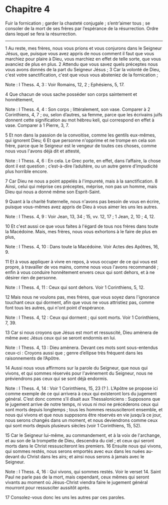 # Chapitre 4

Fuir la fornication ; garder la chasteté conjugale ; s’entr’aimer tous ; se consoler de la mort de ses frères par l’espérance de la résurrection.
Ordre dans lequel se fera la résurrection.

***

1 Au reste, mes frères, nous vous prions et vous conjurons dans le Seigneur Jésus, que, puisque vous avez appris de nous comment il faut que vous marchiez pour plaire à Dieu, vous marchiez en effet de telle sorte, que vous avanciez de plus en plus. 2 Attendu que vous savez quels préceptes nous vous avons donnés de la part du Seigneur Jésus ; 3 Car la volonté de Dieu, c'est votre sanctification, c'est que vous vous absteniez de la fornication ;

<span class="bible-note">Note : </span> I Thess. 4, 3 : Voir Romains, 12, 2 ; Ephésiens, 5, 17.

4 Que chacun de vous sache posséder son corps saintement et honnêtement,

<span class="bible-note">Note : </span> I Thess. 4, 4 : Son corps ; littéralement, son vase. Comparer à 2 Corinthiens, 4, 7 ; ou, selon d’autres, sa femme, parce que les écrivains juifs donnent cette signification au mot hébreu keli, qui correspond en effet à vase. Comparer à 1 Pierre, 3, 7.

5 Et non dans la passion de la convoitise, comme les gentils eux-mêmes, qui ignorent Dieu; 6 Et que personne n'opprime et ne trompe en cela son frère, parce que le Seigneur est le vengeur de toutes ces choses, comme nous vous l'avons déjà dit et attesté,

<span class="bible-note">Note : </span> I Thess. 4, 6 : En cela. Le Grec porte, en effet, dans l’affaire, la chose dont il est question ; c’est-à-dire l’adultère, ou un autre genre d’impudicité plus horrible encore.

7 Car Dieu ne nous a point appelés à l'impureté, mais à la sanctification. 8 Ainsi, celui qui méprise ces préceptes, méprise, non pas un homme, mais Dieu qui nous a donné même son Esprit-Saint.


9 Quant à la charité fraternelle, nous n'avons pas besoin de vous en écrire, puisque vous-mêmes avez appris de Dieu à vous aimer les uns les autres.

<span class="bible-note">Note : </span> I Thess. 4, 9 : Voir Jean, 13, 34 ; 15, vv. 12, 17 ; 1 Jean, 2, 10 ; 4, 12.

10 Et c'est aussi ce que vous faites à l'égard de tous nos frères dans toute la Macédoine. Mais, mes frères, nous vous exhortons à le faire de plus en plus,

<span class="bible-note">Note : </span> I Thess. 4, 10 : Dans toute la Macédoine. Voir Actes des Apôtres, 16, 9.

11 Et à vous appliquer à vivre en repos, à vous occuper de ce qui vous est propre, à travailler de vos mains, comme nous vous l'avons recommandé ; enfin à vous conduire honnêtement envers ceux qui sont dehors, et à ne désirer rien de personne.

<span class="bible-note">Note : </span> I Thess. 4, 11 : Ceux qui sont dehors. Voir 1 Corinthiens, 5, 12.

12 Mais nous ne voulons pas, mes frères, que vous soyez dans l'ignorance touchant ceux qui dorment, afin que vous ne vous attristiez pas, comme font tous les autres, qui n'ont point d'espérance.

<span class="bible-note">Note : </span> I Thess. 4, 12 : Ceux qui dorment ; qui sont morts. Voir 1 Corinthiens, 7, 39.


13 Car si nous croyons que Jésus est mort et ressuscité, Dieu amènera de même avec Jésus ceux qui se seront endormis en lui.

<span class="bible-note">Note : </span> I Thess. 4, 13 : Dieu amènera. Devant ces mots sont sous-entendus ceux-ci : Croyons aussi que ; genre d’ellipse très fréquent dans les raisonnements de l’Apôtre.

14 Aussi nous vous affirmons sur la parole du Seigneur, que nous qui vivons, et qui sommes réservés pour l'avènement du Seigneur, nous ne préviendrons pas ceux qui se sont déjà endormis.

<span class="bible-note">Note : </span> I Thess. 4, 14 : Voir 1 Corinthiens, 15, 23 (? ). L’Apôtre se propose ici comme exemple de ce qui arrivera à ceux qui existeront lors du jugement général. C’est donc comme s’il disait aux Thessaloniciens : Supposons que le jugement arrive de notre temps, ni vous ni moi ne précéderons ceux qui sont morts depuis longtemps ; tous les hommes ressusciteront ensemble, et nous qui vivons et que nous supposons être réservés en vie jusqu’à ce jour, nous serons changés dans un moment, et nous deviendrons comme ceux qui sont morts depuis plusieurs siècles (voir 1 Corinthiens, 15, 52).

15 Car le Seigneur lui-même, au commandement, et à la voix de l'archange, et au son de la trompette de Dieu, descendra du ciel ; et ceux qui seront morts dans le Christ ressusciteront les premiers. 16 Ensuite nous qui vivons, qui sommes restés, nous serons emportés avec eux dans les nuées au-devant du Christ dans les airs; et ainsi nous serons à jamais avec le Seigneur.

<span class="bible-note">Note : </span> I Thess. 4, 16 : Qui vivons, qui sommes restés. Voir le verset 14. Saint Paul ne parle pas de la mort, mais cependant, ceux mêmes qui seront vivants au moment où Jésus-Christ viendra faire le jugement général mourront pour ressusciter aussitôt après.

17 Consolez-vous donc les uns les autres par ces paroles.

